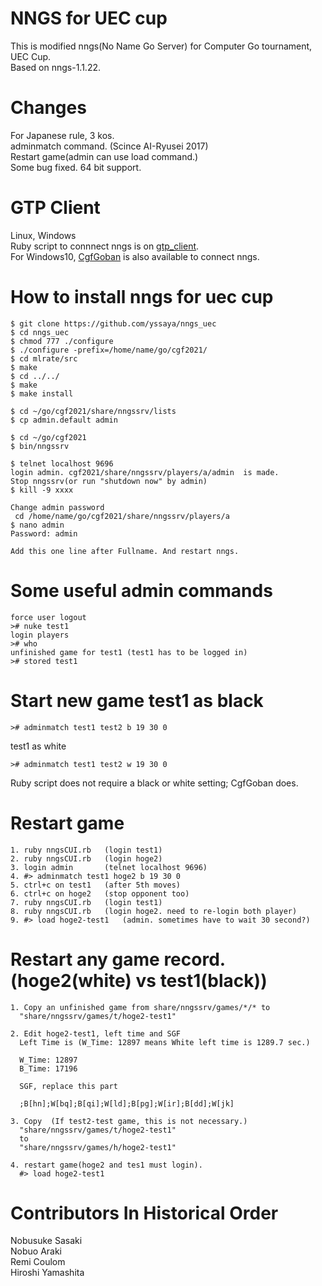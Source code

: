 # NNGS for UEC cup
This is modified nngs(No Name Go Server) for Computer Go tournament, UEC Cup.  
Based on nngs-1.1.22.

# Changes
For Japanese rule, 3 kos.  
adminmatch command. (Scince AI-Ryusei 2017)  
Restart game(admin can use load command.)  
Some bug fixed. 64 bit support.

# GTP Client
Linux, Windows  
Ruby script to connnect nngs is on [gtp_client](https://github.com/yssaya/nngs_uec/tree/master/gtp_client).  
For Windows10, [CgfGoban](http://www.yss-aya.com/cgfgoban.html) is also available to connect nngs.

# How to install nngs for uec cup
```
$ git clone https://github.com/yssaya/nngs_uec
$ cd nngs_uec
$ chmod 777 ./configure
$ ./configure -prefix=/home/name/go/cgf2021/
$ cd mlrate/src
$ make
$ cd ../../
$ make
$ make install

$ cd ~/go/cgf2021/share/nngssrv/lists
$ cp admin.default admin

$ cd ~/go/cgf2021
$ bin/nngssrv

$ telnet localhost 9696
login admin. cgf2021/share/nngssrv/players/a/admin  is made.
Stop nngssrv(or run "shutdown now" by admin)
$ kill -9 xxxx

Change admin password
 cd /home/name/go/cgf2021/share/nngssrv/players/a
$ nano admin
Password: admin

Add this one line after Fullname. And restart nngs.
```

# Some useful admin commands
```
force user logout
># nuke test1
login players
># who
unfinished game for test1 (test1 has to be logged in)
># stored test1
```

# Start new game test1 as black
```
># adminmatch test1 test2 b 19 30 0
```
test1 as white
```
># adminmatch test1 test2 w 19 30 0
```
Ruby script does not require a black or white setting; CgfGoban does.

# Restart game
```
1. ruby nngsCUI.rb   (login test1)
2. ruby nngsCUI.rb   (login hoge2)
3. login admin       (telnet localhost 9696)
4. #> adminmatch test1 hoge2 b 19 30 0
5. ctrl+c on test1   (after 5th moves)
6. ctrl+c on hoge2   (stop opponent too)
7. ruby nngsCUI.rb   (login test1)
8. ruby nngsCUI.rb   (login hoge2. need to re-login both player)
9. #> load hoge2-test1   (admin. sometimes have to wait 30 second?)
```
# Restart any game record. (hoge2(white) vs test1(black))
```
1. Copy an unfinished game from share/nngssrv/games/*/* to
  "share/nngssrv/games/t/hoge2-test1"

2. Edit hoge2-test1, left time and SGF
  Left Time is (W_Time: 12897 means White left time is 1289.7 sec.)

  W_Time: 12897
  B_Time: 17196

  SGF, replace this part

  ;B[hn];W[bq];B[qi];W[ld];B[pg];W[ir];B[dd];W[jk]

3. Copy  (If test2-test game, this is not necessary.)
  "share/nngssrv/games/t/hoge2-test1"
  to
  "share/nngssrv/games/h/hoge2-test1"

4. restart game(hoge2 and tes1 must login).
  #> load hoge2-test1
```

# Contributors In Historical Order
Nobusuke Sasaki  
Nobuo Araki  
Remi Coulom  
Hiroshi Yamashita  
